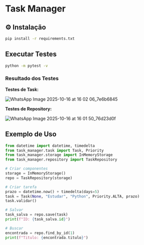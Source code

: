 # Task Manager

## ⚙️ Instalação
```bash
pip install -r requirements.txt
```

## Executar Testes
```bash
python -m pytest -v
```

### Resultado dos Testes

**Testes de Task:**

![WhatsApp Image 2025-10-16 at 16 02 06_7e6b6845](https://github.com/user-attachments/assets/12a2c0d9-7d84-4a3e-8bae-051b7bc73207)

**Testes de Repository:**

![WhatsApp Image 2025-10-16 at 16 01 50_76d23d0f](https://github.com/user-attachments/assets/e776e69f-0c93-4f47-80f4-2886cbc14a52)


## Exemplo de Uso
```python
from datetime import datetime, timedelta
from task_manager.task import Task, Priority
from task_manager.storage import InMemoryStorage
from task_manager.repository import TaskRepository

# Criar componentes
storage = InMemoryStorage()
repo = TaskRepository(storage)

# Criar tarefa
prazo = datetime.now() + timedelta(days=5)
task = Task(None, "Estudar", "Python", Priority.ALTA, prazo)
task.validar()

# Salvar
task_salva = repo.save(task)
print(f"ID: {task_salva.id}")

# Buscar
encontrada = repo.find_by_id(1)
print(f"Titulo: {encontrada.titulo}")
```
